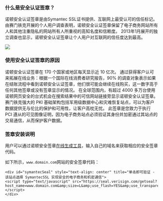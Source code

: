 ### 什么是安全认证签章？

诺顿安全认证签章是由Symantec SSL证书提供、互联网上最受认可的信任标记。由赛门铁克开展的个人用户调查表明，诺顿安全认证签章保留了电子商务网站所有人和其他注重隐私的网站所有人所重视的高知名度和信赖度。 2013年1月展开的独立调查也显示，诺顿安全认证签章让个人用户对互联网的信任度达到最高。

![](http://imgcache.tce.fsphere.cn/static/mc.qcloudimg.com/static/img/39b04a54314f75c2c768749d977dfcdc/norton.png)

### 使用安全认证签章的原因

诺顿安全认证签章在 170 个国家或地区每天显示近 10 亿次。
通过获得客户认可来拓展在线业务：根据一个国际在线消费者研究报告，90% 的调查对象表示如果在结账流程中看到诺顿安全认证签章，他们很可能会继续在线购买，这一数字高于任何其他签章或没有签章显示的情况。
在全球范围内，有超过 4000 多万台使用诺顿网页安全的台式机会在搜索结果中的可信网站链接旁显示诺顿安全认证签章。
赛门铁克强大的 PKI 基础架构包括军用级数据中心和灾难恢复站点，可以为客户数据提供无与伦比的保护和可用性，让客户高枕无忧。
此签章是您致力于执行 PCI 遵从的可见图像证明，因为电子商务站点必须验证其身份并加密通过其站点的交易通信，从而保护客户数据。

### 签章安装说明

用户可以通过诺顿安全签章[在线生成工具](https://www.trustasia.com/tools-seal-install)，输入自己的域名来获取相应的安全签章代码。

如下所示，`www.domain.com`网站的安全签章代码：
```
<div id="symantecSeal" style="text-align: center" title="单击即可验证 - 该站点选择 SymantecSSL 实现安全的电子商务和机密通信">
<script type="text/javascript" src="https://seal.verisign.com/getseal?host_name=www.domain.com&amp;size=L&amp;use_flash=YES&amp;use_transparent=YES&amp;lang=zh_cn"></script>
</div>
```
